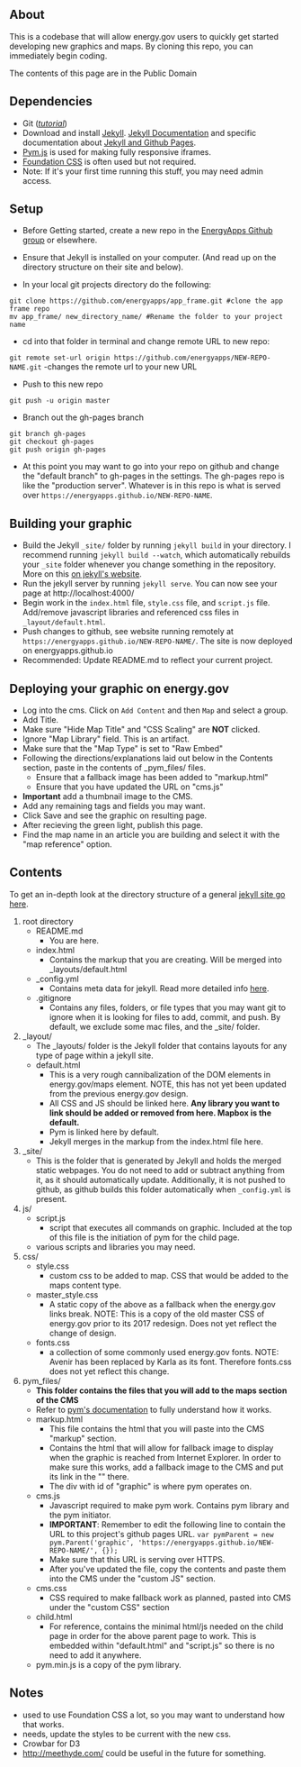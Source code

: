 ## About

This is a codebase that will allow energy.gov users to quickly get started developing new graphics and maps. By cloning this repo, you can immediately begin coding. 

The contents of this page are in the Public Domain

## Dependencies
- Git (_[tutorial](https://try.github.io/)_)	
- Download and install [Jekyll](http://jekyllrb.com/). [Jekyll Documentation](https://jekyllrb.com/docs/home/) and specific documentation about [Jekyll and Github Pages](https://jekyllrb.com/docs/github-pages/).
- [Pym.js](http://blog.apps.npr.org/pym.js/) is used for making fully responsive iframes. 
- [Foundation CSS](http://foundation.zurb.com/sites.html) is often used but not required. 
- Note: If it's your first time running this stuff, you may need admin access.

## Setup

- Before Getting started, create a new repo in the [EnergyApps Github group](https://github.com/energyapps) or elsewhere.

- Ensure that Jekyll is installed on your computer. (And read up on the directory structure on their site and below). 

- In your local git projects directory do the following:

```shell
git clone https://github.com/energyapps/app_frame.git #clone the app frame repo
mv app_frame/ new_directory_name/ #Rename the folder to your project name
```
- cd into that folder in terminal and change remote URL to new repo:

`git remote set-url origin https://github.com/energyapps/NEW-REPO-NAME.git` -changes the remote url to your new URL

- Push to this new repo

`git push -u origin master`

- Branch out the gh-pages branch

```
git branch gh-pages
git checkout gh-pages
git push origin gh-pages
```

- At this point you may want to go into your repo on github and change the "default branch" to gh-pages in the settings. The gh-pages repo is like the "production server". Whatever is in this repo is what is served over `https://energyapps.github.io/NEW-REPO-NAME`.

## Building your graphic

- Build the Jekyll `_site/` folder by running `jekyll build` in your directory. I recommend running `jekyll build --watch`, which automatically rebuilds your `_site` folder whenever you change something in the repository. More on this [on jekyll's website](https://jekyllrb.com/docs/usage/).
- Run the jekyll server by running `jekyll serve`. You can now see your page at http://localhost:4000/
- Begin work in the `index.html` file, `style.css` file, and `script.js` file. Add/remove javascript libraries and referenced css files in `_layout/default.html`.
- Push changes to github, see website running remotely at `https://energyapps.github.io/NEW-REPO-NAME/`. The site is now deployed on energyapps.github.io
- Recommended: Update README.md to reflect your current project.

## Deploying your graphic on energy.gov

- Log into the cms. Click on `Add Content` and then `Map` and select a group. 
- Add Title.
- Make sure "Hide Map Title" and "CSS Scaling" are **NOT** clicked.
- Ignore "Map Library" field. This is an artifact. 
- Make sure that the "Map Type" is set to "Raw Embed"
- Following the directions/explanations laid out below in the Contents section, paste in the contents of _pym_files/ files. 
	- Ensure that a fallback image has been added to "markup.html"
	- Ensure that you have updated the URL on "cms.js"
- **Important** add a thumbnail image to the CMS.
- Add any remaining tags and fields you may want. 
- Click Save and see the graphic on resulting page. 
- After recieving the green light, publish this page. 
- Find the map name in an article you are building and select it with the "map reference" option.

## Contents

To get an in-depth look at the directory structure of a general [jekyll site go here](https://jekyllrb.com/docs/structure/).

1. 	root directory
	* README.md 
		- You are here.
	* index.html 
		- Contains the markup that you are creating. Will be merged into _layouts/default.html
	* _config.yml
		- Contains meta data for jekyll. Read more detailed info [here](https://jekyllrb.com/docs/configuration/).
	* .gitignore 
		- Contains any files, folders, or file types that you may want git to ignore when it is looking for files to add, commit, and push. By default, we exclude some mac files, and the _site/ folder.
2.	_layout/
	* The _layouts/ folder is the Jekyll folder that contains layouts for any type of page within a jekyll site. 
	* default.html
		- This is a very rough cannibalization of the DOM elements in energy.gov/maps element. NOTE, this has not yet been updated from the previous energy.gov design.
		- All CSS and JS should be linked here. **Any library you want to link should be added or removed from here. Mapbox is the default.**
		- Pym is linked here by default.
		- Jekyll merges in the markup from the index.html file here. 
3.	_site/
	* This is the folder that is generated by Jekyll and holds the merged static webpages. You do not need to add or subtract anything from it, as it should automatically update. Additionally, it is not pushed to github, as github builds this folder automatically when `_config.yml` is present.
4. js/
	* script.js
		- script that executes all commands on graphic. Included at the top of this file is the initiation of pym for the child page. 
	* various scripts and libraries you may need. 
5. css/
	* style.css
		- custom css to be added to map. CSS that would be added to the maps content type.
	* master_style.css
		- A static copy of the above as a fallback when the energy.gov links break. NOTE: This is a copy of the old master CSS of energy.gov prior to its 2017 redesign. Does not yet reflect the change of design. 
	* fonts.css
		- a collection of some commonly used energy.gov fonts. NOTE: Avenir has been replaced by Karla as its font. Therefore fonts.css does not yet reflect this change. 
6.	pym_files/
	* **This folder contains the files that you will add to the maps section of the CMS**
	* Refer to [pym's documentation](blog.apps.npr.org/pym.js/) to fully understand how it works.
	* markup.html
		- This file contains the html that you will paste into the CMS "markup" section. 
		- Contains the html that will allow for fallback image to display when the graphic is reached from Internet Explorer. In order to make sure this works, add a fallback image to the CMS and put its link in the "<img>" there. 
		- The div with id of "graphic" is where pym operates on. 
	* cms.js 
		- Javascript required to make pym work. Contains pym library and the pym initiator. 
		- **IMPORTANT**: Remember to edit the following line to contain the URL to this project's github pages URL. `var pymParent = new pym.Parent('graphic', 'https://energyapps.github.io/NEW-REPO-NAME/', {});`
		- Make sure that this URL is serving over HTTPS. 
		- After you've updated the file, copy the contents and paste them into the CMS under the "custom JS" section. 
	* cms.css
		- CSS required to make fallback work as planned, pasted into CMS under the "custom CSS" section
	* child.html
		- For reference, contains the minimal html/js needed on the child page in order for the above parent page to work. This is embedded within "default.html" and "script.js" so there is no need to add it anywhere.
	* pym.min.js is a copy of the pym library.
	
## Notes

- used to use Foundation CSS a lot, so you may want to understand how that works. 
- needs, update the styles to be current with the new css. 
- Crowbar for D3
- http://meethyde.com/ could be useful in the future for something. 